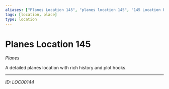 ```yaml
---
aliases: ["Planes Location 145", "planes location 145", "145 Location Planes"]
tags: [location, place]
type: location
---
```


# Planes Location 145

*Planes*

A detailed planes location with rich history and plot hooks.

---
*ID: LOC00144*